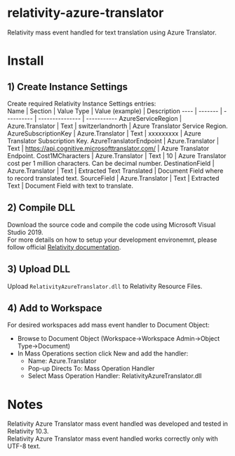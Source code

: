 # relativity-azure-translator
Relativity mass event handled for text translation using Azure Translator.

# Install
## 1) Create Instance Settings
Create required Relativity Instance Settings entries:  
Name | Section | Value Type | Value (example) | Description
---- | ------- | ---------- | --------------- | -----------
AzureServiceRegion | Azure.Translator | Text | switzerlandnorth | Azure Translator Service Region.
AzureSubscriptionKey | Azure.Translator | Text | xxxxxxxxx | Azure Translator Subscription Key.
AzureTranslatorEndpoint | Azure.Translator | Text | https://api.cognitive.microsofttranslator.com/ | Azure Translator Endpoint.
Cost1MCharacters | Azure.Translator | Text | 10 | Azure Translator cost per 1 million characters. Can be decimal number.
DestinationField | Azure.Translator | Text | Extracted Text Translated | Document Field where to record translated text.
SourceField | Azure.Translator | Text | Extracted Text | Document Field with text to translate.

## 2) Compile DLL
Download the source code and compile the code using Microsoft Visual Studio 2019.  
For more details on how to setup your development environemnt, please follow official [Relativity documentation](https://platform.relativity.com/10.3/index.htm#Relativity_Platform/Setting_up_your_development_environment.htm).

## 3) Upload DLL
Upload `RelativityAzureTranslator.dll` to Relativity Resource Files.

## 4) Add to Workspace
For desired workspaces add mass event handler to Document Object:
* Browse to Document Object (Workspace->Workspace Admin->Object Type->Document)
* In Mass Operations section click New and add the handler:
  * Name: Azure.Translator
  * Pop-up Directs To: Mass Operation Handler
  * Select Mass Operation Handler: RelativityAzureTranslator.dll

# Notes
Relativity Azure Translator mass event handled was developed and tested in Relativity 10.3.  
Relativity Azure Translator mass event handled works correctly only with UTF-8 text.
